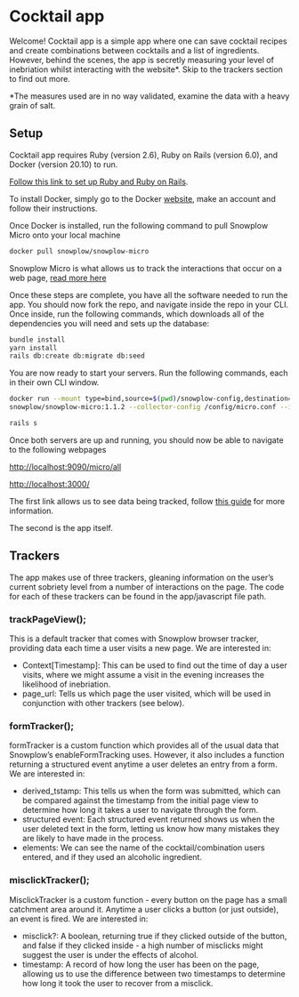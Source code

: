 # Cocktail app

Welcome! Cocktail app is a simple app where one can save cocktail recipes and create combinations between cocktails and a list of ingredients. However, behind the scenes, the app is secretly measuring your level of inebriation whilst interacting with the website*. Skip to the trackers section to find out more.

*The measures used are in no way validated, examine the data with a heavy grain of salt.

## Setup

Cocktail app requires Ruby (version 2.6), Ruby on Rails (version 6.0), and Docker (version 20.10) to run.

[Follow this link to set up Ruby and Ruby on Rails](https://guides.rubyonrails.org/getting_started.html#creating-a-new-rails-project-installing-rails).

To install Docker, simply go to the Docker [website](https://www.docker.com/), make an account and follow their instructions.

Once Docker is installed, run the following command to pull Snowplow Micro onto your local machine

```bash
docker pull snowplow/snowplow-micro
```

Snowplow Micro is what allows us to track the interactions that occur on a web page, [read more here](https://snowplowanalytics.com/blog/2019/07/17/introducing-snowplow-micro/)

Once these steps are complete, you have all the software needed to run the app. You should now fork the repo, and navigate inside the repo in your CLI. Once inside, run the following commands, which downloads all of the dependencies you will need and sets up the database:

```bash
bundle install
yarn install
rails db:create db:migrate db:seed
```

You are now ready to start your servers. Run the following commands, each in their own CLI window.

```bash
docker run --mount type=bind,source=$(pwd)/snowplow-config,destination=/config -p 9090:9090
snowplow/snowplow-micro:1.1.2 --collector-config /config/micro.conf --iglu /config/iglu.json

rails s
```

Once both servers are up and running, you should now be able to navigate to the following webpages

<http://localhost:9090/micro/all>

<http://localhost:3000/>

The first link allows us to see data being tracked, follow [this guide](https://github.com/snowplow-incubator/snowplow-micro/) for more information.

The second is the app itself.

## Trackers

The app makes use of three trackers, gleaning information on the user’s current sobriety level from a number of interactions on the page. The code for each of these trackers can be found in the app/javascript file path.

###  trackPageView();

This is a default tracker that comes with Snowplow browser tracker, providing data each time a user visits a new page. We are interested in:

* Context[Timestamp]: This can be used to find out the time of day a user visits, where we might assume a visit in the evening increases the likelihood of inebriation.
* page_url: Tells us which page the user visited, which will be used in conjunction with other trackers (see below).

### formTracker();

formTracker is a custom function which provides all of the usual data that Snowplow’s enableFormTracking uses. However, it also includes a function returning a structured event anytime a user deletes an entry from a form. We are interested in:

* derived_tstamp: This tells us when the form was submitted, which can be compared against the timestamp from the initial page view to determine how long it takes a user to navigate through the form.
* structured event: Each structured event returned shows us when the user deleted text in the form, letting us know how many mistakes they are likely to have made in the process.
* elements: We can see the name of the cocktail/combination users entered, and if they used an alcoholic ingredient.

### misclickTracker();

MisclickTracker is a custom function - every button on the page has a small catchment area around it. Anytime a user clicks a button (or just outside), an event is fired. We are interested in:

* misclick?: A boolean, returning true if they clicked outside of the button, and false if they clicked inside - a high number of misclicks might suggest the user is under the effects of alcohol.
* timestamp: A record of how long the user has been on the page, allowing us to use the difference between two timestamps to determine how long it took the user to recover from a misclick.

